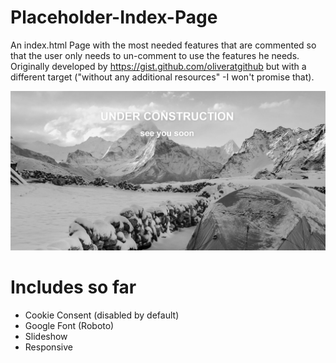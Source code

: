 # Placeholder-Index-Page
An index.html Page with the most needed features that are commented so that the user only needs to un-comment to use the features he needs.
Originally developed by https://gist.github.com/oliveratgithub but with a different target ("without any additional resources" -I won't promise that).

![Preview of the Placeholder Page](https://raw.githubusercontent.com/MitteMedia/Placeholder-Index-Page/master/preview.png)

# Includes so far
- Cookie Consent (disabled by default)
- Google Font (Roboto)
- Slideshow
- Responsive

